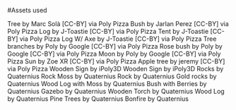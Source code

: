 #Assets used

Tree by Marc Solà [CC-BY] via Poly Pizza
Bush by Jarlan Perez [CC-BY] via Poly Pizza
Log by J-Toastie [CC-BY] via Poly Pizza
Tent by J-Toastie [CC-BY] via Poly Pizza
Log W/ Axe by J-Toastie [CC-BY] via Poly Pizza
Tree branches by Poly by Google [CC-BY] via Poly Pizza
Rose bush by Poly by Google [CC-BY] via Poly Pizza
Moon by Poly by Google [CC-BY] via Poly Pizza
Sun by Zoe XR [CC-BY] via Poly Pizza
Apple tree by jeremy [CC-BY] via Poly Pizza
Wooden Sign by iPoly3D
Wooden Sign by iPoly3D
Rocks by Quaternius
Rock Moss by Quaternius
Rock by Quaternius
Gold rocks by Quaternius
Wood Log with Moss by Quaternius
Bush with Berries by Quaternius
Gazebo by Quaternius
Wooden Torch by Quaternius
Wood Log by Quaternius
Pine Trees by Quaternius
Bonfire by Quaternius
